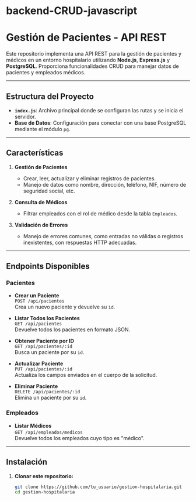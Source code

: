 # backend-CRUD-javascript
# Gestión de Pacientes - API REST

Este repositorio implementa una API REST para la gestión de pacientes y médicos en un entorno hospitalario utilizando **Node.js**, **Express.js** y **PostgreSQL**. Proporciona funcionalidades CRUD para manejar datos de pacientes y empleados médicos.

---

## **Estructura del Proyecto**

- **`index.js`**: Archivo principal donde se configuran las rutas y se inicia el servidor.
- **Base de Datos**: Configuración para conectar con una base PostgreSQL mediante el módulo `pg`.

---

## **Características**

1. **Gestión de Pacientes**
   - Crear, leer, actualizar y eliminar registros de pacientes.
   - Manejo de datos como nombre, dirección, teléfono, NIF, número de seguridad social, etc.

2. **Consulta de Médicos**
   - Filtrar empleados con el rol de médico desde la tabla `Empleados`.

3. **Validación de Errores**
   - Manejo de errores comunes, como entradas no válidas o registros inexistentes, con respuestas HTTP adecuadas.

---

## **Endpoints Disponibles**

### **Pacientes**
- **Crear un Paciente**  
  `POST /api/pacientes`  
  Crea un nuevo paciente y devuelve su `id`.

- **Listar Todos los Pacientes**  
  `GET /api/pacientes`  
  Devuelve todos los pacientes en formato JSON.

- **Obtener Paciente por ID**  
  `GET /api/pacientes/:id`  
  Busca un paciente por su `id`.

- **Actualizar Paciente**  
  `PUT /api/pacientes/:id`  
  Actualiza los campos enviados en el cuerpo de la solicitud.

- **Eliminar Paciente**  
  `DELETE /api/pacientes/:id`  
  Elimina un paciente por su `id`.

### **Empleados**
- **Listar Médicos**  
  `GET /api/empleados/medicos`  
  Devuelve todos los empleados cuyo tipo es "médico".

---

## **Instalación**

1. **Clonar este repositorio:**
   ```bash
   git clone https://github.com/tu_usuario/gestion-hospitalaria.git
   cd gestion-hospitalaria
